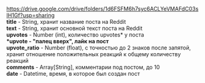 https://drive.google.com/drive/folders/1d6FSFM6h7syc6ACLYeVMAFdC03sIH1Gf?usp=sharing  
**title** - String, хранит название поста на Reddit  
**text** - String, хранит основной текст поста на Reddit  
**upvotes** - Number (int), количество upvotes* у поста  
__*upvote - "палец вверх", лайк на пост__  
**upvote_ratio** - Number (float), с точностью до 2 знаков после запятой, хранит отношение положительных реакций к общему количеству реакций  
**comments** - Array[String], комментарии под постом, до 10  
**date** - Datetime, время, в которое был создан пост  
